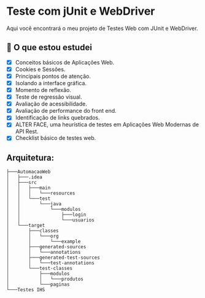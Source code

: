 # Teste com jUnit e WebDriver

Aqui você encontrará o meu projeto de Testes Web com JUnit e WebDriver. 

## 📌 O que estou estudei 
 
  - [x] Conceitos básicos de Aplicações Web.
  - [x] Cookies e Sessões.
  - [x] Principais pontos de atenção.
  - [x] Isolando a interface gráfica.
  - [x] Momento de reflexão.
  - [x] Teste de regressão visual.
  - [x] Avaliação de acessibilidade.
  - [x] Avaliação de performance do front end.
  - [x] Identificação de links quebrados.
  - [x] ALTER FACE, uma heurística de testes em Aplicações Web Modernas de API Rest.
  - [x] Checklist básico de testes web.

## Arquitetura:
```
├───AutomacaoWeb 
│   ├───.idea 
│   ├───src 
│   │   ├───main 
│   │   │   └───resources 
│   │   └───test
│   │       └───java
│   │           └───modulos
│   │               ├───login
│   │               └───usuarios
│   └───target
│       ├───classes
│       │   └───org
│       │       └───example
│       ├───generated-sources
│       │   └───annotations
│       ├───generated-test-sources
│       │   └───test-annotations
│       └───test-classes
│           ├───modulos
│           │   └───produtos
│           └───paginas
└───Testes IHS
```
